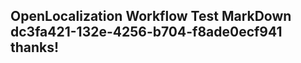 <properties
ms.topic="hero-topic"
ms.test1="hero-topic"
ms.test2="test"/>

## OpenLocalization Workflow Test MarkDown dc3fa421-132e-4256-b704-f8ade0ecf941 thanks!
